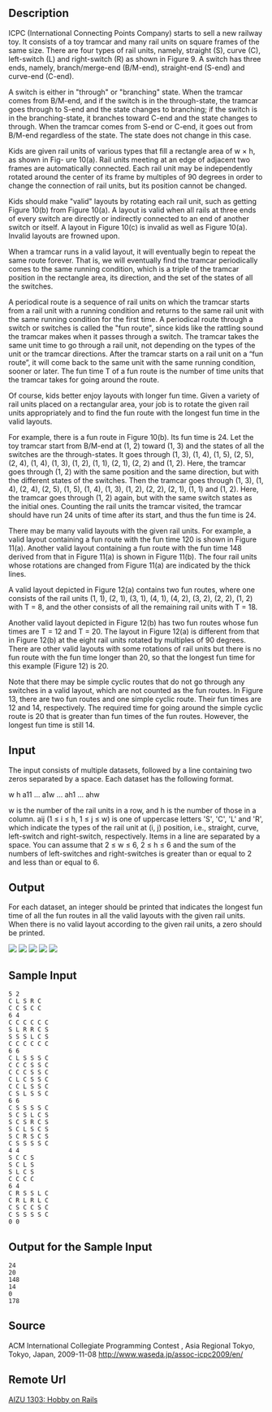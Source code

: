 ## Description
ICPC (International Connecting Points Company) starts to sell a new railway toy. It consists of a toy tramcar and many rail units on square frames of the same size. There are four types of rail units, namely, straight (S), curve (C), left-switch (L) and right-switch (R) as shown in Figure 9. A switch has three ends, namely, branch/merge-end (B/M-end), straight-end (S-end) and curve-end (C-end).

A switch is either in "through" or "branching" state. When the tramcar comes from B/M-end, and if the switch is in the through-state, the tramcar goes through to S-end and the state changes to branching; if the switch is in the branching-state, it branches toward C-end and the state changes to through. When the tramcar comes from S-end or C-end, it goes out from B/M-end regardless of the state. The state does not change in this case.

Kids are given rail units of various types that fill a rectangle area of w × h, as shown in Fig- ure 10(a). Rail units meeting at an edge of adjacent two frames are automatically connected. Each rail unit may be independently rotated around the center of its frame by multiples of 90 degrees in order to change the connection of rail units, but its position cannot be changed.

Kids should make "valid" layouts by rotating each rail unit, such as getting Figure 10(b) from Figure 10(a). A layout is valid when all rails at three ends of every switch are directly or indirectly connected to an end of another switch or itself. A layout in Figure 10(c) is invalid as well as Figure 10(a). Invalid layouts are frowned upon.

When a tramcar runs in a valid layout, it will eventually begin to repeat the same route forever. That is, we will eventually find the tramcar periodically comes to the same running condition, which is a triple of the tramcar position in the rectangle area, its direction, and the set of the states of all the switches.

A periodical route is a sequence of rail units on which the tramcar starts from a rail unit with a running condition and returns to the same rail unit with the same running condition for the first time. A periodical route through a switch or switches is called the "fun route", since kids like the rattling sound the tramcar makes when it passes through a switch. The tramcar takes the same unit time to go through a rail unit, not depending on the types of the unit or the tramcar directions. After the tramcar starts on a rail unit on a “fun route”, it will come back to the same unit with the same running condition, sooner or later. The fun time T of a fun route is the number of time units that the tramcar takes for going around the route.

Of course, kids better enjoy layouts with longer fun time. Given a variety of rail units placed on a rectangular area, your job is to rotate the given rail units appropriately and to find the fun route with the longest fun time in the valid layouts.

For example, there is a fun route in Figure 10(b). Its fun time is 24. Let the toy tramcar start from B/M-end at (1, 2) toward (1, 3) and the states of all the switches are the through-states. It goes through (1, 3), (1, 4), (1, 5), (2, 5), (2, 4), (1, 4), (1, 3), (1, 2), (1, 1), (2, 1), (2, 2) and (1, 2). Here, the tramcar goes through (1, 2) with the same position and the same direction, but with the different states of the switches. Then the tramcar goes through (1, 3), (1, 4), (2, 4), (2, 5), (1, 5), (1, 4), (1, 3), (1, 2), (2, 2), (2, 1), (1, 1) and (1, 2). Here, the tramcar goes through (1, 2) again, but with the same switch states as the initial ones. Counting the rail units the tramcar visited, the tramcar should have run 24 units of time after its start, and thus the fun time is 24.

There may be many valid layouts with the given rail units. For example, a valid layout containing a fun route with the fun time 120 is shown in Figure 11(a). Another valid layout containing a fun route with the fun time 148 derived from that in Figure 11(a) is shown in Figure 11(b). The four rail units whose rotations are changed from Figure 11(a) are indicated by the thick lines.

A valid layout depicted in Figure 12(a) contains two fun routes, where one consists of the rail units (1, 1), (2, 1), (3, 1), (4, 1), (4, 2), (3, 2), (2, 2), (1, 2) with T = 8, and the other consists of all the remaining rail units with T = 18.

Another valid layout depicted in Figure 12(b) has two fun routes whose fun times are T = 12 and T = 20. The layout in Figure 12(a) is different from that in Figure 12(b) at the eight rail units rotated by multiples of 90 degrees. There are other valid layouts with some rotations of rail units but there is no fun route with the fun time longer than 20, so that the longest fun time for this example (Figure 12) is 20.

Note that there may be simple cyclic routes that do not go through any switches in a valid layout, which are not counted as the fun routes. In Figure 13, there are two fun routes and one simple cyclic route. Their fun times are 12 and 14, respectively. The required time for going around the simple cyclic route is 20 that is greater than fun times of the fun routes. However, the longest fun time is still 14.

## Input
The input consists of multiple datasets, followed by a line containing two zeros separated by a space. Each dataset has the following format.

w h
a11 ... a1w
...
ah1 ... ahw

w is the number of the rail units in a row, and h is the number of those in a column. aij
(1 ≤ i ≤ h, 1 ≤ j ≤ w) is one of uppercase letters 'S', 'C', 'L' and 'R', which indicate the types of the rail unit at (i, j) position, i.e., straight, curve, left-switch and right-switch, respectively. Items in a line are separated by a space. You can assume that 2 ≤ w ≤ 6, 2 ≤ h ≤ 6 and the sum of the numbers of left-switches and right-switches is greater than or equal to 2 and less than or equal to 6.

## Output
For each dataset, an integer should be printed that indicates the longest fun time of all the fun routes in all the valid layouts with the given rail units. When there is no valid layout according to the given rail units, a zero should be printed.

<img src="http://judge.u-aizu.ac.jp/onlinejudge/IMAGE1/hobby1.gif">

<img src="http://judge.u-aizu.ac.jp/onlinejudge/IMAGE1/hobby2.gif">

<img src="http://judge.u-aizu.ac.jp/onlinejudge/IMAGE1/hobby3.gif">

<img src="http://judge.u-aizu.ac.jp/onlinejudge/IMAGE1/hobby4.gif">

<img src="http://judge.u-aizu.ac.jp/onlinejudge/IMAGE1/hobby5.gif">

## Sample Input
    5 2
    C L S R C
    C C S C C
    6 4
    C C C C C C
    S L R R C S
    S S S L C S
    C C C C C C
    6 6
    C L S S S C
    C C C S S C
    C C C S S C
    C L C S S C
    C C L S S C
    C S L S S C
    6 6
    C S S S S C
    S C S L C S
    S C S R C S
    S C L S C S
    S C R S C S
    C S S S S C
    4 4
    S C C S
    S C L S
    S L C S
    C C C C
    6 4
    C R S S L C
    C R L R L C
    C S C C S C
    C S S S S C
    0 0

## Output for the Sample Input
    24
    20
    148
    14
    0
    178

## Source
ACM International Collegiate Programming Contest 		   , Asia Regional Tokyo, Tokyo, Japan, 2009-11-08                     http://www.waseda.jp/assoc-icpc2009/en/

## Remote Url
[AIZU 1303: Hobby on Rails](http://judge.u-aizu.ac.jp/onlinejudge/description.jsp?id=1303)
